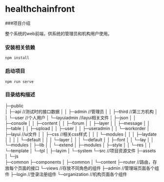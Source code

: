 # healthchainfront

###项目介绍

整个系统的web前端，供系统的管理员和机构用户使用。

### 安装相关依赖

```
npm install
```

### 启动项目
```
npm run serve
```

### 目录结构描述
├─public                       
│  ├─api                         //测试时的接口数据
│  │  ├─admin                   //管理员
│  │  ├─third                   //第三方机构
│  │  └─user                    //个人用户
│  └─layuiadmin                 //layui相关文件
│      ├─json
│      │  ├─console
│      │  ├─content
│      │  ├─forum
│      │  ├─layer
│      │  ├─message
│      │  ├─table
│      │  ├─upload
│      │  ├─user
│      │  ├─useradmin
│      │  └─workorder
│      ├─layui                               //ui文件
│      │  ├─css                             //相关css样式
│      │  │  └─modules
│      │  │      ├─laydate
│      │  │      │  └─default
│      │  │      └─layer
│      │  │          └─default
│      │  ├─font
│      │  └─lay
│      │      └─modules
│      ├─lib
│      │  └─extend
│      ├─modules
│      ├─style
│      │  └─res
│      │      └─template
│      └─tpl
│          ├─layim
│          └─system
└─src                                 //项目资源文件
    ├─assets
    │  └─js                        
    ├─common
    ├─components
    │  ├─common
    │  └─content
    ├─router                      //路由，存放每个页面的接口
    └─views                       //存放不同角色的组件
        ├─admin                 //管理端页面各个组件
        ├─login                    //登录注册组件
        └─organization      //机构页面各个组件

